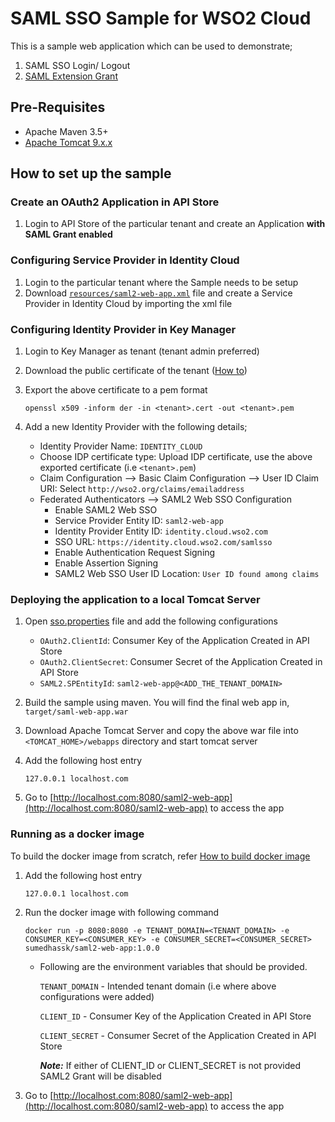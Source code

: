 # SAML SSO Sample for WSO2 Cloud

This is a sample web application which can be used to demonstrate;
1. SAML SSO Login/ Logout
2. [SAML Extension Grant](https://docs.wso2.com/display/APICloud/SAML+Extension+Grant)

## Pre-Requisites
* Apache Maven 3.5+
* [Apache Tomcat 9.x.x](https://tomcat.apache.org/download-90.cgi)

## How to set up the sample

### Create an OAuth2 Application in API Store
1. Login to API Store of the particular tenant and create an Application **with SAML Grant enabled**

### Configuring Service Provider in Identity Cloud
1. Login to the particular tenant where the Sample needs to be setup
2. Download [`resources/saml2-web-app.xml`](resources/saml2-web-app.xml) file and create a Service Provider in
 Identity Cloud by importing the xml file

### Configuring Identity Provider in Key Manager
1. Login to Key Manager as tenant (tenant admin preferred)
2. Download the public certificate of the tenant ([How to](https://docs.wso2.com/display/APICloud/FAQ#FAQ-HowcanIdownloadthePublicCertificateofthekeyusedtosigntheJWTTokensenttothebackendinAPICloud?))
3. Export the above certificate to a pem format

    ```openssl x509 -inform der -in <tenant>.cert -out <tenant>.pem```
4. Add a new Identity Provider with the following details;
    - Identity Provider Name: `IDENTITY_CLOUD`
    - Choose IDP certificate type: Upload IDP certificate, use the above exported certificate (i.e `<tenant>.pem`)
    - Claim Configuration --> Basic Claim Configuration --> User ID Claim URI: Select `http://wso2.org/claims/emailaddress` 
    - Federated Authenticators --> SAML2 Web SSO Configuration
        - Enable SAML2 Web SSO
        - Service Provider Entity ID: `saml2-web-app`
        - Identity Provider Entity ID: `identity.cloud.wso2.com`
        - SSO URL: `https://identity.cloud.wso2.com/samlsso`
        - Enable Authentication Request Signing
        - Enable Assertion Signing
        - SAML2 Web SSO User ID Location: `User ID found among claims`

### Deploying the application to a local Tomcat Server
1. Open [sso.properties](src/main/resources/sso.properties) file and add the following configurations
    - `OAuth2.ClientId`: Consumer Key of the Application Created in API Store
    - `OAuth2.ClientSecret`: Consumer Secret of the Application Created in API Store
    - `SAML2.SPEntityId`: `saml2-web-app@<ADD_THE_TENANT_DOMAIN>`
2. Build the sample using maven. You will find the final web app in, `target/saml-web-app.war`
3. Download Apache Tomcat Server and copy the above war file into `<TOMCAT_HOME>/webapps` directory and start tomcat
 server
4. Add the following host entry

   ```127.0.0.1 localhost.com```
   
5. Go to [http://localhost.com:8080/saml2-web-app](http://localhost.com:8080/saml2-web-app) to access the app

### Running as a docker image

To build the docker image from scratch, refer [How to build docker image](resources/docker/README.md)

1. Add the following host entry

    ```
    127.0.0.1 localhost.com
    ```

2. Run the docker image with following command

    ```
    docker run -p 8080:8080 -e TENANT_DOMAIN=<TENANT_DOMAIN> -e CONSUMER_KEY=<CONSUMER_KEY> -e CONSUMER_SECRET=<CONSUMER_SECRET> sumedhassk/saml2-web-app:1.0.0
    ```

    * Following are the environment variables that should be provided.
      
      `TENANT_DOMAIN` - Intended tenant domain (i.e where above configurations were added)

      `CLIENT_ID` - Consumer Key of the Application Created in API Store

      `CLIENT_SECRET` - Consumer Secret of the Application Created in API Store

      ***Note:*** If either of CLIENT_ID or CLIENT_SECRET is not provided SAML2 Grant will be disabled

3. Go to [http://localhost.com:8080/saml2-web-app](http://localhost.com:8080/saml2-web-app) to access the app
